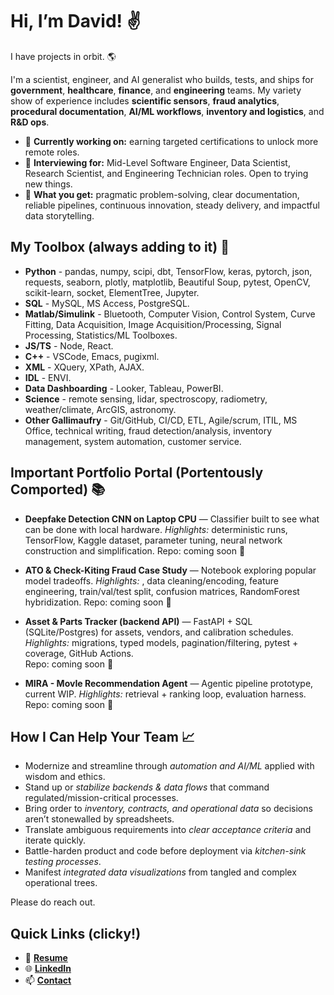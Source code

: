 # Hi, I’m David! ✌️

I have projects in orbit. 🌎

I'm a scientist, engineer, and AI generalist who builds, tests, and ships for **government**, **healthcare**, **finance**, and **engineering** teams.
My variety show of experience includes **scientific sensors**, **fraud analytics**, **procedural documentation**, **AI/ML workflows**, **inventory and logistics**, and **R&D ops**.

- 🌱 **Currently working on:** earning targeted certifications to unlock more remote roles.
- 🔎 **Interviewing for:** Mid-Level Software Engineer, Data Scientist, Research Scientist, and Engineering Technician roles. Open to trying new things.
- 💼 **What you get:** pragmatic problem-solving, clear documentation, reliable pipelines, continuous innovation, steady delivery, and impactful data storytelling.

## My Toolbox (always adding to it) 🧰
- **Python** - pandas, numpy, scipi, dbt, TensorFlow, keras, pytorch, json, requests, seaborn, plotly, matplotlib, Beautiful Soup, pytest, OpenCV, scikit-learn, socket, ElementTree, Jupyter.
- **SQL** - MySQL, MS Access, PostgreSQL.
- **Matlab/Simulink** - Bluetooth, Computer Vision, Control System, Curve Fitting, Data Acquisition, Image Acquisition/Processing, Signal Processing, Statistics/ML Toolboxes.
- **JS/TS** - Node, React.
- **C++** - VSCode, Emacs, pugixml.
- **XML** - XQuery, XPath, AJAX.
- **IDL** - ENVI.
- **Data Dashboarding** - Looker, Tableau, PowerBI.
- **Science** - remote sensing, lidar, spectroscopy, radiometry, weather/climate, ArcGIS, astronomy.
- **Other Gallimaufry** - Git/GitHub, CI/CD, ETL, Agile/scrum, ITIL, MS Office, technical writing, fraud detection/analysis, inventory management, system automation, customer service.

## Important Portfolio Portal (Portentously Comported) 📚
- **Deepfake Detection CNN on Laptop CPU** — Classifier built to see what can be done with local hardware. 
  _Highlights:_ deterministic runs, TensorFlow, Kaggle dataset, parameter tuning, neural network construction and simplification.
  Repo: coming soon 🚧

- **ATO & Check-Kiting Fraud Case Study** — Notebook exploring popular model tradeoffs.
  _Highlights:_ , data cleaning/encoding, feature engineering, train/val/test split, confusion matrices, RandomForest hybridization.
  Repo: coming soon 🚧

- **Asset & Parts Tracker (backend API)** — FastAPI + SQL (SQLite/Postgres) for assets, vendors, and calibration schedules.  
  _Highlights:_ migrations, typed models, pagination/filtering, pytest + coverage, GitHub Actions.  
  Repo: coming soon 🚧

- **MIRA - MovIe Recommendation Agent** — Agentic pipeline prototype, current WIP.
  _Highlights:_ retrieval + ranking loop, evaluation harness.
  Repo: coming soon 🚧

## How I Can Help Your Team 📈
- Modernize and streamline through *automation and AI/ML* applied with wisdom and ethics.
- Stand up or *stabilize backends & data flows* that command regulated/mission-critical processes.
- Bring order to *inventory, contracts, and operational data* so decisions aren’t stonewalled by spreadsheets.
- Translate ambiguous requirements into *clear acceptance criteria* and iterate quickly.
- Battle-harden product and code before deployment via *kitchen-sink testing processes*.
- Manifest *integrated data visualizations* from tangled and complex operational trees.

Please do reach out.

## Quick Links (clicky!)
- 📃 [**Resume**](https://dkmresume2025.tiiny.site)
- 🌐 [**LinkedIn**](https://www.linkedin.com/in/dkmoser/)
- 📫 [**Contact**](mailto:href="&#098;&#105;&#103;&#098;&#108;&#117;&#101;&#115;&#104;&#111;&#101;&#055;&#055;&#055;&#064;&#104;&#111;&#116;&#109;&#097;&#105;&#108;&#046;&#099;&#111;&#109;")
